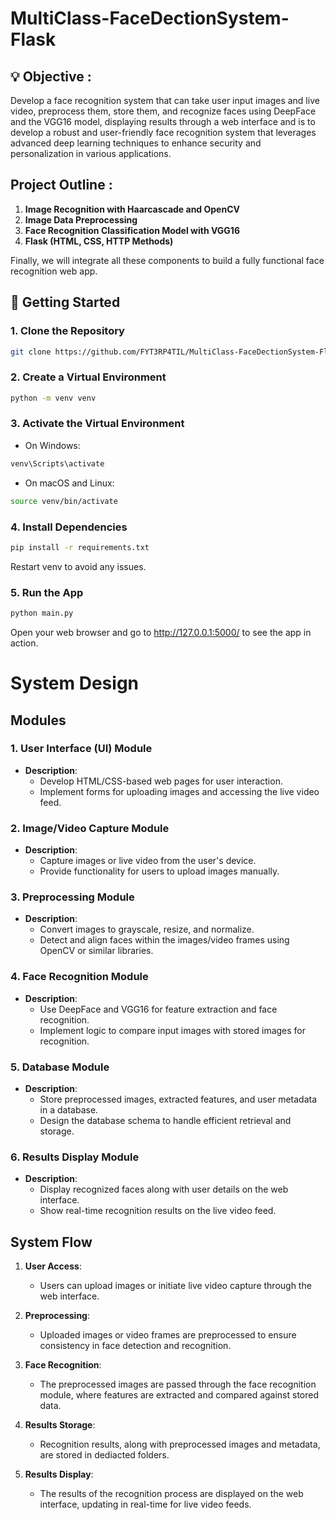 # MultiClass-FaceDectionSystem-Flask

## :bulb: Objective :

Develop a face recognition system that can take user input images and live video, preprocess them, store them, and recognize faces using DeepFace and the VGG16 model, displaying results through a web interface and is to develop a robust and user-friendly face recognition system that leverages advanced deep learning techniques to enhance security and personalization in various applications.

## Project Outline :

1. **Image Recognition with Haarcascade and OpenCV**
2. **Image Data Preprocessing**
3. **Face Recognition Classification Model with VGG16**
4. **Flask (HTML, CSS, HTTP Methods)**

Finally, we will integrate all these components to build a fully functional face recognition web app.

## 🚀&nbsp;Getting Started

### 1. Clone the Repository

```bash
git clone https://github.com/FYT3RP4TIL/MultiClass-FaceDectionSystem-Flask.git
```

### 2. Create a Virtual Environment

```bash
python -m venv venv
```

### 3. Activate the Virtual Environment

- On Windows:
```bash
venv\Scripts\activate
```
- On macOS and Linux:
```bash
source venv/bin/activate
```
### 4. Install Dependencies
```bash
pip install -r requirements.txt
```
Restart venv to avoid any issues.
### 5. Run the App
```bash
python main.py
```
Open your web browser and go to http://127.0.0.1:5000/ to see the app in action.

# System Design

## Modules

### 1. User Interface (UI) Module
- **Description**: 
  - Develop HTML/CSS-based web pages for user interaction.
  - Implement forms for uploading images and accessing the live video feed.

### 2. Image/Video Capture Module
- **Description**: 
  - Capture images or live video from the user's device.
  - Provide functionality for users to upload images manually.

### 3. Preprocessing Module
- **Description**: 
  - Convert images to grayscale, resize, and normalize.
  - Detect and align faces within the images/video frames using OpenCV or similar libraries.

### 4. Face Recognition Module
- **Description**: 
  - Use DeepFace and VGG16 for feature extraction and face recognition.
  - Implement logic to compare input images with stored images for recognition.

### 5. Database Module
- **Description**: 
  - Store preprocessed images, extracted features, and user metadata in a database.
  - Design the database schema to handle efficient retrieval and storage.

### 6. Results Display Module
- **Description**: 
  - Display recognized faces along with user details on the web interface.
  - Show real-time recognition results on the live video feed.

## System Flow
1. **User Access**:
   - Users can upload images or initiate live video capture through the web interface.
  
2. **Preprocessing**:
   - Uploaded images or video frames are preprocessed to ensure consistency in face detection and recognition.

3. **Face Recognition**:
   - The preprocessed images are passed through the face recognition module, where features are extracted and compared against stored data.

4. **Results Storage**:
   - Recognition results, along with preprocessed images and metadata, are stored in dediacted folders.

5. **Results Display**:
   - The results of the recognition process are displayed on the web interface, updating in real-time for live video feeds.

